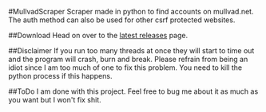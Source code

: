 #MullvadScraper
Scraper made in python to find accounts on mullvad.net.
The auth method can also be used for other csrf protected websites.

##Download
Head on over to the [latest releases](https://github.com/diksm8/MullvadScraper/releases/latest) page.

##Disclaimer
If you run too many threads at once they will start to time out and the program will crash, burn and break. Please refrain from being an idiot since I am too much of one to fix this problem. You need to kill the python process if this happens.

##ToDo
I am done with this project. Feel free to bug me about it as much as you want but I won't fix shit.
